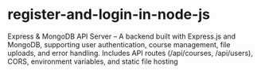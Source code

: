 # register-and-login-in-node-js
Express &amp; MongoDB API Server – A backend built with Express.js and MongoDB, supporting user authentication, course management, file uploads, and error handling. Includes API routes (/api/courses, /api/users), CORS, environment variables, and static file hosting
